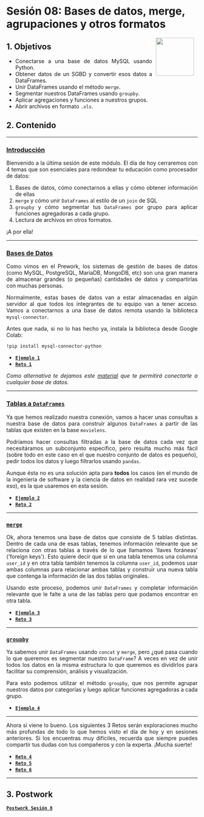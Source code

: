 # Sesión 08: Bases de datos, merge, agrupaciones y otros formatos

<img src="https://raw.githubusercontent.com/beduExpert/Introduccion-a-Bases-de-Datos-Diciembre-2020/master/imagenes/pizarron.png" align="right" height="100" width="100" hspace="10">
<div style="text-align: justify;">

## 1. Objetivos

- Conectarse a una base de datos MySQL usando Python.
- Obtener datos de un SGBD y convertir esos datos a DataFrames.
- Unir DataFrames usando el método `merge`.
- Segmentar nuestros DataFrames usando `groupby`.
- Aplicar agregaciones y funciones a nuestros grupos.
- Abrir archivos en formato `.xls`.

## 2. Contenido

---

### <ins>Introducción</ins>

Bienvenido a la última sesión de este módulo. El día de hoy cerraremos con 4 temas que son esenciales para redondear tu educación como procesador de datos:

1. Bases de datos, cómo conectarnos a ellas y cómo obtener información de ellas
2. `merge` y cómo unir `DataFrames` al estilo de un `join` de SQL
3. `groupby` y cómo segmentar tus `DataFrames` por grupo para aplicar funciones agregadoras a cada grupo.
4. Lectura de archivos en otros formatos.

¡A por ella!

---

### <ins>Bases de Datos</ins>

Como vimos en el Prework, los sistemas de gestión de bases de datos (como MySQL, PostgreSQL, MariaDB, MongoDB, etc) son una gran manera de almacenar grandes (o pequeñas) cantidades de datos y compartirlas con muchas personas.

Normalmente, estas bases de datos van a estar almacenadas en algún servidor al que todos los integrantes de tu equipo van a tener acceso. Vamos a conectarnos a una base de datos remota usando la biblioteca `mysql-connector`.

Antes que nada, si no lo has hecho ya, instala la biblioteca desde Google Colab:

`!pip install mysql-connector-python`

- [**`Ejemplo 1`**](Ejemplo-01/README.md)
- [**`Reto 1`**](Reto-01/README.md)

*Como alternativa te dejamos este [material](odbc.md) que te permitirá conectarte a cualquier base de datos.*

---

### <ins>Tablas a `DataFrames`</ins>

Ya que hemos realizado nuestra conexión, vamos a hacer unas consultas a nuestra base de datos para construir algunos `DataFrames` a partir de las tablas que existen en la base `movielens`.

Podríamos hacer consultas filtradas a la base de datos cada vez que necesitáramos un subconjunto específico, pero resulta mucho más fácil (sobre todo en este caso en el que nuestro conjunto de datos es pequeño), pedir todos los datos y luego filtrarlos usando `pandas`.

Aunque ésta no es una solución apta para **todos** los casos (en el mundo de la ingeniería de software y la ciencia de datos en realidad rara vez sucede eso), es la que usaremos en esta sesión.

>

- [**`Ejemplo 2`**](Ejemplo-02/README.md)
- [**`Reto 2`**](Reto-02/README.md)

---

### <ins>`merge`</ins>

Ok, ahora tenemos una base de datos que consiste de 5 tablas distintas. Dentro de cada una de esas tablas, tenemos información relevante que se relaciona con otras tablas a través de lo que llamamos 'llaves foráneas' ('foreign keys'). Esto quiere decir que si en una tabla tenemos una columna `user_id` y en otra tabla también tenemos la columna `user_id`, podemos usar ambas columnas para relacionar ambas tablas y construir una nueva tabla que contenga la información de las dos tablas originales.

Usando este proceso, podemos unir `DataFrames` y completar información relevante que le falte a una de las tablas pero que podamos encontrar en otra tabla.

>

- [**`Ejemplo 3`**](Ejemplo-03/README.md)
- [**`Reto 3`**](Reto-03/README.md)

---

### <ins>`groupby`</ins>

Ya sabemos unir `DataFrames` usando `concat` y `merge`, pero ¿qué pasa cuando lo que queremos es segmentar nuestro `DataFrame`? A veces en vez de unir todos los datos en la misma estructura lo que queremos es dividirlos para facilitar su comprensión, análisis y visualización.

Para esto podemos utilizar el método `groupby`, que nos permite agrupar nuestros datos por categorías y luego aplicar funciones agregadoras a cada grupo.

>

- [**`Ejemplo 4`**](Ejemplo-04/README.md)

---

Ahora sí viene lo bueno. Los siguientes 3 Retos serán exploraciones mucho más profundas de todo lo que hemos visto el día de hoy y en sesiones anteriores. Si los encuentras muy difíciles, recuerda que siempre puedes compartir tus dudas con tus compañeros y con la experta. ¡Mucha suerte!

- [**`Reto 4`**](Reto-04/README.md)
- [**`Reto 5`**](Reto-05/README.md)
- [**`Reto 6`**](Reto-06/README.md)

---

## 3. Postwork

[**`Postwork Sesión 8`**](Postwork/Readme.md)
